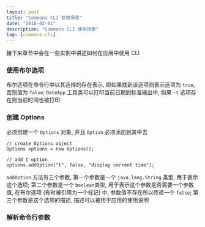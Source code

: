 ```yaml
---
layout: post
title: "Commons CLI 使用场景"
date: "2018-02-01"
description: "Commons CLI 使用场景"
tag: [commons-cli]
---
```


接下来章节中会在一些实例中讲述如何在应用中使用 CLI

### 使用布尔选项
布尔选项在命令行中以其选择的存在表示, 即如果找到该选项则表示选项为 `true`, 否则值为 `false`; `DateApp` 工具类可以打印当前日期到标准输出中, 如果 `-t` 选项存在则当前时间也被打印

### 创建 Options
必须创建一个 `Options` 对象, 并且 `Option` 必须添加到其中去
```
// create Options object
Options options = new Options();

// add t option
options.addOption("t", false, "display current time");
```
`addOption` 方法有三个参数, 第一个参数是一个 `java.lang.String` 类型, 用于表示这个选项; 第二个参数是一个 `boolean`类型, 用于表示这个参数是否需要一个参数值, 在布尔选项 (有时被引用为一个标记) 中, 参数值不存在所以传递一个 `false`; 第三个参数是这个选项的描述, 描述可以被用于应用的使用说明

### 解析命令行参数
